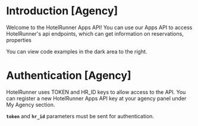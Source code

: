 
# Introduction [Agency]

Welcome to the HotelRunner Apps API! You can use our Apps API to access HotelRunner's api endpoints,
which can get information on reservations, properties

You can view code examples in the dark area to the right.

# Authentication [Agency]

HotelRunner uses TOKEN and HR_ID keys to allow access to the API. You can register a new HotelRunner Apps API key at your agency panel under My Agency section.

<aside class="notice">
<b><code>token</code></b> and <b><code>hr_id</code></b> parameters must be sent for authentication.
</aside>
